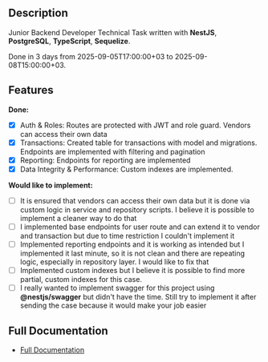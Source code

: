 ## Description

Junior Backend Developer Technical Task written with **NestJS**, **PostgreSQL**, **TypeScript**, **Sequelize**.

Done in 3 days from 2025-09-05T17:00:00+03 to 2025-09-08T15:00:00+03.

## Features

**Done:**
- [x] Auth & Roles: Routes are protected with JWT and role guard. Vendors can access their own data
- [x] Transactions: Created table for transactions with model and migrations. Endpoints are implemented with filtering and pagination
- [x] Reporting: Endpoints for reporting are implemented
- [x] Data Integrity & Performance: Custom indexes are implemented.

**Would like to implement:**  
- [ ] It is ensured that vendors can access their own data but it is done via custom logic in service and repository scripts. I believe it is possible to implement a cleaner way to do that
- [ ] I implemented base endpoints for user route and can extend it to vendor and transaction but due to time restriction I couldn't implement it
- [ ] Implemented reporting endpoints and it is working as intended but I implemented it last minute, so it is not clean and there are repeating logic, especially in repository layer. I would like to fix that
- [ ] Implemented custom indexes but I believe it is possible to find more partial, custom indexes for this case.
- [ ] I really wanted to implement swagger for this project using **@nestjs/swagger** but didn't have the time. Still try to implement it after sending the case because it would make your job easier

## Full Documentation
- [Full Documentation](/docs/readme.md)
